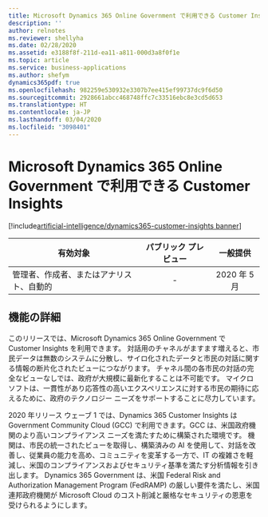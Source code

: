 ```yaml
---
title: Microsoft Dynamics 365 Online Government で利用できる Customer Insights
description: ''
author: relnotes
ms.reviewer: shellyha
ms.date: 02/28/2020
ms.assetid: e3188f8f-211d-ea11-a811-000d3a8f0f1e
ms.topic: article
ms.service: business-applications
ms.author: shefym
dynamics365pdf: true
ms.openlocfilehash: 982259e530932e3307b7ee415ef99737dc9f6d50
ms.sourcegitcommit: 2928661abcc468748ffc7c33516ebc8e3cd5d653
ms.translationtype: HT
ms.contentlocale: ja-JP
ms.lasthandoff: 03/04/2020
ms.locfileid: "3098401"
---
```

# <a name="customer-insights-available-in-microsoft-dynamics-365-online-government"></a>Microsoft Dynamics 365 Online Government で利用できる Customer Insights
[!include[artificial-intelligence/dynamics365-customer-insights banner](../includes/artificial-intelligence/dynamics365-customer-insights.md)]

| 有効対象    |  パブリック プレビュー | 一般提供 | 
| ---------- | :----------: |:----------: |
|管理者、作成者、またはアナリスト、自動的|-| 2020 年 5 月|






## <a name="feature-details"></a>機能の詳細
<!--feature detail start -->
このリリースでは、Microsoft Dynamics 365 Online Government で Customer Insights を利用できます。 対話用のチャネルがますます増えると、市民データは無数のシステムに分散し、サイロ化されたデータと市民の対話に関する情報の断片化されたビューにつながります。 チャネル間の各市民の対話の完全なビューなしでは、政府が大規模に最新化することは不可能です。 マイクロソフトは、一貫性があり応答性の高いエクスペリエンスに対する市民の期待に応えるために、政府のテクノロジー ニーズをサポートすることに尽力しています。 

2020 年リリース ウェーブ 1 では、Dynamics 365 Customer Insights は Government Community Cloud (GCC) で利用できます。GCC は、米国政府機関のより高いコンプライアンス ニーズを満たすために構築された環境です。 機関は、市民の統一されたビューを取得し、構築済みの AI を使用して、対話を改善し、従業員の能力を高め、コミュニティを変革する一方で、IT の複雑さを軽減し、米国のコンプライアンスおよびセキュリティ基準を満たす分析情報を引き出します。 Dynamics 365 Government は、米国 Federal Risk and Authorization Management Program (FedRAMP) の厳しい要件を満たし、米国連邦政府機関が Microsoft Cloud のコスト削減と厳格なセキュリティの恩恵を受けられるようにします。
<!--feature detail end -->








